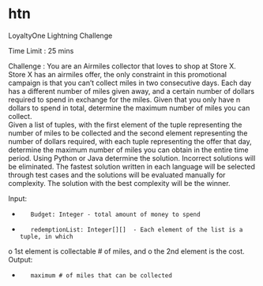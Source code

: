 # htn
LoyaltyOne Lightning Challenge

Time Limit : 25 mins

Challenge :
You are an Airmiles collector that loves to shop at Store X.  
Store X has an airmiles offer, the only constraint in this promotional campaign is that you can’t collect miles in two consecutive days.  Each day has a different number of miles given away, and a certain number of dollars required to spend in exchange for the miles. Given that you only have n dollars to spend in total, determine the maximum number of miles you can collect.  
Given a list of tuples, with the first element of the tuple representing the number of miles to be collected and the second element representing the number of dollars required, with each tuple representing the offer that day, determine the maximum number of miles you can obtain in the entire time period. 
Using Python or Java determine the solution. Incorrect solutions will be eliminated. The fastest solution written in each language will be selected through test cases and the solutions will be evaluated manually for complexity. The solution with the best complexity will be the winner.


Input: 
-        Budget: Integer - total amount of money to spend
-        redemptionList: Integer[][]  - Each element of the list is a tuple, in which
o   1st element is collectable # of miles, and
o   the 2nd element is the cost.
Output:
-        maximum # of miles that can be collected
